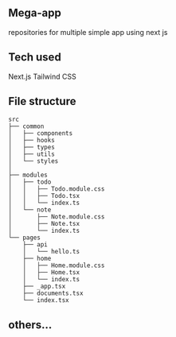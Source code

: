 ## Mega-app
repositories for multiple simple app using next js

## Tech used
Next.js
Tailwind CSS
## File structure
```
src
├── common
│   ├── components
│   ├── hooks
│   ├── types
│   ├── utils
│   └── styles
│       
├── modules
│   ├── todo
│   │   ├── Todo.module.css
│   │   ├── Todo.tsx
│   │   └── index.ts
│   └── note
│       ├── Note.module.css
│       ├── Note.tsx
│       └── index.ts
└── pages
    ├── api
    │   └── hello.ts
    ├── home
    │   ├── Home.module.css
    │   ├── Home.tsx
    │   └── index.ts
    ├── _app.tsx
    ├── documents.tsx
    └── index.tsx
```
    
 ## others...